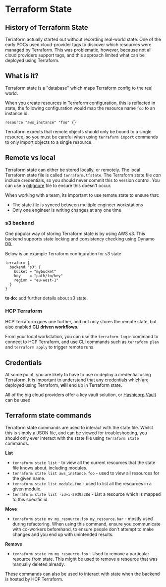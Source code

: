 # Terraform State

## History of Terraform State

Terraform actually started out without recording real-world state.  One of the early POCs used cloud-provider tags to discover which resources were managed by Terraform.  This was problematic, however, because not all cloud providers support tags, and this approach limited what can be deployed using Terraform.

## What is it?

Terraform state is a "database" which maps Terraform config to the real world.  

When you create resources in Terraform configuration, this is reflected in state, the following configuration would map the resource name `foo` to an instance id.

```hcl
resource "aws_instance" "foo" {}
```

Terraform expects that remote objects should only be bound to a single resource, so you must be careful when using `terraform import` commands to only import objects to a single resource.

## Remote vs local

Terraform state can either be stored locally, or remotely.  The local Terraform state file is called `terraform.tfstate`.  The Terraform state file *can* include credentials, so you should never commit this to version control.  You can use a [gitignore](https://github.com/github/gitignore/blob/main/Terraform.gitignore) file to ensure this doesn't occur.

When working with a team, its important to use remote state to ensure that:

* The state file is synced between multiple engineer workstations
* Only one engineer is writing changes at any one time

### s3 backend

One popular way of storing Terraform state is by using AWS s3.  This backend supports state locking and consistency checking using Dynamo DB.

Below is an example Terraform configuration for s3 state

```hcl
terraform {
  backend "s3" {
    bucket = "mybucket"
    key    = "path/to/key"
    region = "eu-west-1"
  }
}
```

**to do:** add further details about s3 state.

### HCP Terraform

HCP Terraform goes one further, and not only stores the remote state, but also enabled **CLI driven workflows**.  

From your local workstation, you can use the `terraform login` command to connect to HCP Terraform, and use CLI commands such as `terraform plan` and `terraform apply` to trigger remote runs.

## Credentials

At some point, you are likely to have to use or deploy a credential using Terraform.  It is important to understand that any credentials which are deployed using Terraform, **will** end up in Terraform state.  

All of the big cloud providers offer a key vault solution, or [Hashicorp Vault](https://www.vaultproject.io/) can be used.

## Terraform state commands

Terraform state commands are used to interact with the state file.  Whilst this is simply a JSON file, and can be viewed for troubleshooting, you should only ever interact with the state file using `terraform state` commands.

**List**
* `terraform state list` - to view all the current resources that the state file knows about, including modules.
* `terraform state list aws_instance.foo` - used to view all resources for the given name.
* `terraform state list module.foo` - used to list all the resources in a given module.
* `terraform state list -id=i-2939a28d` - List a resource which is mapped to this specific id.

**Move**
* `terraform state mv my_resource.foo my_resource.bar` - mostly used during refactoring.  When using this command, ensure you communicate with co-workers beforehand, to ensure people don't attempt to make changes and you end up with unintended results.

**Remove**
* `terraform state rm my_resource.foo` - Used to remove a particular resource from state.  This might be used to remove a resource that was manually deleted already.

These commands can also be used to interact with state when the backend is hosted by HCP Terraform.